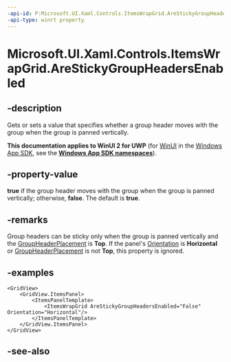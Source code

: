 ```yaml
---
-api-id: P:Microsoft.UI.Xaml.Controls.ItemsWrapGrid.AreStickyGroupHeadersEnabled
-api-type: winrt property
---
```


<!-- Property syntax
public bool AreStickyGroupHeadersEnabled { get;  set; }
-->

# Microsoft.UI.Xaml.Controls.ItemsWrapGrid.AreStickyGroupHeadersEnabled

## -description
Gets or sets a value that specifies whether a group header moves with the group when the group is panned vertically.

**This documentation applies to WinUI 2 for UWP** (for [WinUI](/windows/apps/winui/winui3/) in the [Windows App SDK](/windows/apps/windows-app-sdk/), see the **[Windows App SDK namespaces](/windows/windows-app-sdk/api/winrt/)**).

## -property-value
**true** if the group header moves with the group when the group is panned vertically; otherwise, **false**. The default is **true**.

## -remarks
Group headers can be sticky only when the group is panned vertically and the [GroupHeaderPlacement](itemswrapgrid_groupheaderplacement.md) is **Top**. If the panel's [Orientation](itemswrapgrid_orientation.md) is **Horizontal** or [GroupHeaderPlacement](itemswrapgrid_groupheaderplacement.md) is not **Top**, this property is ignored.

## -examples
```xaml
<GridView>
    <GridView.ItemsPanel> 
        <ItemsPanelTemplate>
            <ItemsWrapGrid AreStickyGroupHeadersEnabled="False" Orientation="Horizontal"/>  
        </ItemsPanelTemplate> 
    </GridView.ItemsPanel> 
</GridView> 

```



## -see-also
